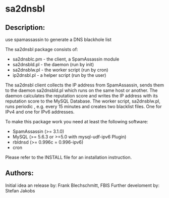 sa2dnsbl
========

Description:
------------
use spamassassin to generate a DNS blackhole list

The sa2dnsbl package consists of:
  * sa2dnsblc.pm - the client, a SpamAssassin module
  * sa2dnsbld.pl - the daemon (run by init)
  * sa2dnsblw.pl - the worker script (run by cron)
  * ip2dnsbl.pl  - a helper script (run by the user)

The sa2dnsbl client collects the IP address from SpamAssassin,
sends them to the daemon sa2dnsbld.pl which runs on the same host
or another. The daemon calculates the reputation score and writes
the IP address with its reputation score to the MySQL Database.
The worker script, sa2dnsblw.pl, runs periodic , e.g. every 15 minutes
and creates two blacklist files. One for IPv4 and one for IPv6 addresses.

To make this package work you need at least the following software:
  * SpamAssassin (>= 3.1.0)
  * MySQL (>= 5.6.3 or >=5.0 with mysql-udf-ipv6 Plugin)
  * rbldnsd (>= 0.996c = 0.996-ipv6)
  * cron

Please refer to the INSTALL file for an installation instruction.

Authors:
--------

Initial idea an release by: Frank Blechschmitt, FBIS
Further develoment by: Stefan Jakobs
